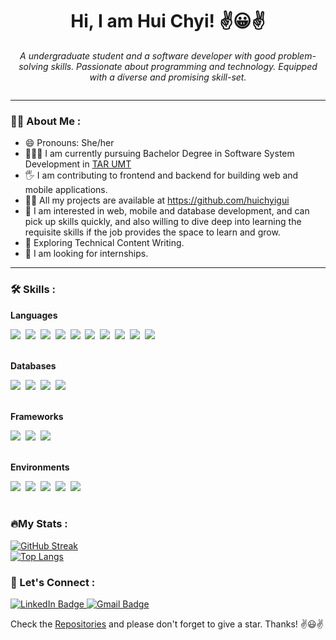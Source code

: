 ### <h1 align="center">Hi, I am Hui Chyi! ✌😀✌</h1>
<p align="center"><i>A undergraduate student and a software developer with good problem-solving skills. Passionate about
            programming and
            technology. Equipped with a diverse and promising skill-set.</i></p>
            <div align="center"><img src="https://komarev.com/ghpvc/?username=huichyigui&style=flat-square&color=blue" alt="" /></div>
            
---          
            
### :woman_technologist: About Me :
- 😄 Pronouns: She/her
- 👨🏽‍🎓 I am currently pursuing Bachelor Degree in Software System Development in <a href="https://www.tarc.edu.my/">TAR UMT</a>
- 🖐 I am contributing to frontend and backend for building web and mobile applications.
- 👨‍💻 All my projects are available at <a href="https://github.com/huichyigui">https://github.com/huichyigui</a>
- 🔭 I am interested in web, mobile and database development, and can pick up skills quickly, and also willing to dive deep into learning the requisite skills if the job provides the space to learn and grow.
- :seedling: Exploring Technical Content Writing.
- 💞️ I am looking for internships.

---

### :hammer_and_wrench: Skills :
<b>Languages</b>
<div>
            <img src="https://img.shields.io/badge/Java-007396?style=flat-square&logo=Java&logoColor=white"/>&nbsp;
            <img src="https://img.shields.io/badge/kotlin-%237F52FF.svg?style=flat-square&logo=kotlin&logoColor=white"/>&nbsp;            
            <img src="https://img.shields.io/badge/dart-%230175C2.svg?style=flat-square&logo=dart&logoColor=white"/>&nbsp;            
            <img src="https://img.shields.io/badge/php-%23777BB4.svg?style=flat-square&logo=php&logoColor=white"/>&nbsp;            
            <img src="https://img.shields.io/badge/c%23-%23239120.svg?style=flat-square&logo=c-sharp&logoColor=white"/>&nbsp;
            <img src="https://img.shields.io/badge/c++-%2300599C.svg?style=flat-square&logo=c%2B%2B&logoColor=white"/>&nbsp; 
            <img src="https://img.shields.io/badge/Python-3776AB.svg?style=flat-square&logo=Python&logoColor=white"/>&nbsp; 
            <img src="https://img.shields.io/badge/HTML5-E34F26.svg?style=flat-square&logo=HTML5&logoColor=white"/>&nbsp;         
            <img src="https://img.shields.io/badge/CSS3-1572B6.svg?style=flat-square&logo=CSS3&logoColor=white"/>&nbsp;
            <img src="https://img.shields.io/badge/JavaScript-F7DF1E.svg?style=flat-square&logo=JavaScript&logoColor=black"/>&nbsp;
</div></br>

<b>Databases</b>
<div>
            <img src="https://img.shields.io/badge/Microsoft%20SQL%20Server-CC2927?style=flat-square&logo=microsoft%20sql%20server&logoColor=white"/>&nbsp;
            <img src="https://img.shields.io/badge/Firebase-039BE5?style=flat-square&logo=Firebase&logoColor=white"/>&nbsp;
            <img src="https://img.shields.io/badge/mysql-%2300f.svg?style=flat-square&logo=mysql&logoColor=white"/>&nbsp;
            <img src="https://img.shields.io/badge/sqlite-%2307405e.svg?style=flat-square&logo=sqlite&logoColor=white"/>&nbsp;
</div></br>

<b>Frameworks</b>
<div>
            <img src="https://img.shields.io/badge/.NET-5C2D91?style=flat-square&logo=.net&logoColor=white"/>&nbsp;
            <img src="https://img.shields.io/badge/Flutter-%2302569B.svg?style=flat-square&logo=Flutter&logoColor=white"/>&nbsp;
            <img src="https://img.shields.io/badge/laravel-%23FF2D20.svg?style=flat-square&logo=laravel&logoColor=white"/>&nbsp;
</div></br>

<b>Environments</b>
<div>
            <img src="https://img.shields.io/badge/Android%20Studio-3DDC84.svg?style=flat-square&logo=android-studio&logoColor=white"/>&nbsp;
            <img src="https://img.shields.io/badge/IntelliJIDEA-000000.svg?style=flat-square&logo=intellij-idea&logoColor=white"/>&nbsp;
            <img src="https://img.shields.io/badge/NetBeansIDE-1B6AC6.svg?style=flat-square&logo=apache-netbeans-ide&logoColor=white"/>&nbsp;
            <img src="https://img.shields.io/badge/Visual%20Studio%20Code-0078d7.svg?style=flat-square&logo=visual-studio-code&logoColor=white"/>&nbsp;
            <img src="https://img.shields.io/badge/Visual%20Studio-5C2D91.svg?style=flat-square&logo=visual-studio&logoColor=white"/>&nbsp;
</div></br>

### 🔥My Stats :
[![GitHub Streak](http://github-readme-streak-stats.herokuapp.com?user=huichyigui&theme=dark)](https://git.io/streak-stats)</br>
[![Top Langs](https://github-readme-stats.vercel.app/api/top-langs/?username=huichyigui&layout=compact&theme=dark)](https://github.com/anuraghazra/github-readme-stats)

### 🤝 Let's Connect :
<div id="badges">
    <a href="https://www.linkedin.com/in/hui-chyi-gui-47637b242/">
        <img src="https://img.shields.io/badge/LinkedIn-blue?style=flat-square&logo=linkedin&logoColor=white"
            alt="LinkedIn Badge" />
    </a>
   <a href="mailto:huichyigui@gmail.com">
        <img src="https://img.shields.io/badge/Gmail-D14836?style=flat-square&logo=gmail&logoColor=white"
            alt="Gmail Badge" />
    </a>
</div>

Check the <a href="https://github.com/huichyigui">Repositories</a> and please don't forget to give a star. Thanks! ✌️😃✌️

<!--
**huichyigui/huichyigui** is a ✨ _special_ ✨ repository because its `README.md` (this file) appears on your GitHub profile.

Here are some ideas to get you started:

- 🔭 I’m currently working on ...
- 🌱 I’m currently learning ...
- 👯 I’m looking to collaborate on ...
- 🤔 I’m looking for help with ...
- 💬 Ask me about ...
- 📫 How to reach me: ...
- 😄 Pronouns: ...
- ⚡ Fun fact: ...
-->
